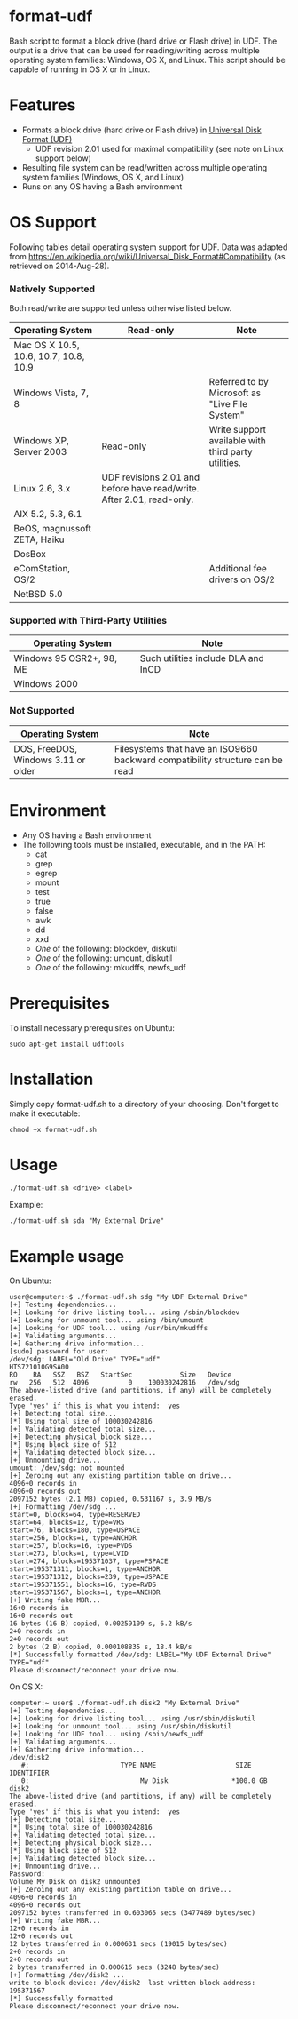 format-udf
==========

Bash script to format a block drive (hard drive or Flash drive) in UDF.  The output is a drive that can be used for reading/writing across multiple operating system families:  Windows, OS X, and Linux.  This script should be capable of running in OS X or in Linux.


# Features
* Formats a block drive (hard drive or Flash drive) in <a href="https://en.wikipedia.org/wiki/Universal_Disk_Format">Universal Disk Format (UDF)</a>
    * UDF revision 2.01 used for maximal compatibility (see note on Linux support below)
* Resulting file system can be read/written across multiple operating system families (Windows, OS X, and Linux)
* Runs on any OS having a Bash environment


# OS Support
Following tables detail operating system support for UDF.  Data was adapted from https://en.wikipedia.org/wiki/Universal_Disk_Format#Compatibility (as retrieved on 2014-Aug-28).


### Natively Supported
Both read/write are supported unless otherwise listed below.

Operating System			|Read-only				|Note
----------------------------------------|---------------------------------------|----------------------------------------
Mac OS X 10.5, 10.6, 10.7, 10.8, 10.9	|					|
Windows Vista, 7, 8			|					|Referred to by Microsoft as "Live File System"
Windows XP, Server 2003			|Read-only				|Write support available with third party utilities.
Linux 2.6, 3.x				|UDF revisions 2.01 and before have read/write.  After 2.01, read-only.	| 
AIX 5.2, 5.3, 6.1			|					|
BeOS, magnussoft ZETA, Haiku		|					|
DosBox					|					|
eComStation, OS/2			|					|Additional fee drivers on OS/2
NetBSD 5.0				|					|


### Supported with Third-Party Utilities
Operating System			|Note
----------------------------------------|-----------------------------------
Windows 95 OSR2+, 98, ME		|Such utilities include DLA and InCD
Windows 2000				|


### Not Supported
Operating System			|Note
----------------------------------------|-------------------------------------------------
DOS, FreeDOS, Windows 3.11 or older	|Filesystems that have an ISO9660 backward compatibility structure can be read


# Environment
* Any OS having a Bash environment
* The following tools must be installed, executable, and in the PATH:
    * cat
    * grep
    * egrep
    * mount
    * test
    * true
    * false
    * awk
    * dd
    * xxd
    * *One* of the following:  blockdev, diskutil
    * *One* of the following:  umount, diskutil
    * *One* of the following:  mkudffs, newfs_udf


# Prerequisites
To install necessary prerequisites on Ubuntu:

    sudo apt-get install udftools


# Installation
Simply copy format-udf.sh to a directory of your choosing.  Don't forget to make it executable:

    chmod +x format-udf.sh


# Usage
```
./format-udf.sh <drive> <label>
```
Example:
```
./format-udf.sh sda "My External Drive"
```


# Example usage
On Ubuntu:
```
user@computer:~$ ./format-udf.sh sdg "My UDF External Drive"
[+] Testing dependencies...
[+] Looking for drive listing tool... using /sbin/blockdev
[+] Looking for unmount tool... using /bin/umount
[+] Looking for UDF tool... using /usr/bin/mkudffs
[+] Validating arguments...
[+] Gathering drive information...
[sudo] password for user: 
/dev/sdg: LABEL="Old Drive" TYPE="udf" 
HTS721010G9SA00 
RO    RA   SSZ   BSZ   StartSec            Size   Device
rw   256   512  4096          0    100030242816   /dev/sdg
The above-listed drive (and partitions, if any) will be completely erased.
Type 'yes' if this is what you intend:  yes
[+] Detecting total size...
[*] Using total size of 100030242816
[+] Validating detected total size...
[+] Detecting physical block size...
[*] Using block size of 512
[+] Validating detected block size...
[+] Unmounting drive...
umount: /dev/sdg: not mounted
[+] Zeroing out any existing partition table on drive...
4096+0 records in
4096+0 records out
2097152 bytes (2.1 MB) copied, 0.531167 s, 3.9 MB/s
[+] Formatting /dev/sdg ...
start=0, blocks=64, type=RESERVED 
start=64, blocks=12, type=VRS 
start=76, blocks=180, type=USPACE 
start=256, blocks=1, type=ANCHOR 
start=257, blocks=16, type=PVDS 
start=273, blocks=1, type=LVID 
start=274, blocks=195371037, type=PSPACE 
start=195371311, blocks=1, type=ANCHOR 
start=195371312, blocks=239, type=USPACE 
start=195371551, blocks=16, type=RVDS 
start=195371567, blocks=1, type=ANCHOR 
[+] Writing fake MBR...
16+0 records in
16+0 records out
16 bytes (16 B) copied, 0.00259109 s, 6.2 kB/s
2+0 records in
2+0 records out
2 bytes (2 B) copied, 0.000108835 s, 18.4 kB/s
[*] Successfully formatted /dev/sdg: LABEL="My UDF External Drive" TYPE="udf" 
Please disconnect/reconnect your drive now.
```

On OS X:
```
computer:~ user$ ./format-udf.sh disk2 "My External Drive"
[+] Testing dependencies...
[+] Looking for drive listing tool... using /usr/sbin/diskutil
[+] Looking for unmount tool... using /usr/sbin/diskutil
[+] Looking for UDF tool... using /sbin/newfs_udf
[+] Validating arguments...
[+] Gathering drive information...
/dev/disk2
   #:                       TYPE NAME                    SIZE       IDENTIFIER
   0:                            My Disk                *100.0 GB   disk2
The above-listed drive (and partitions, if any) will be completely erased.
Type 'yes' if this is what you intend:  yes
[+] Detecting total size...
[*] Using total size of 100030242816
[+] Validating detected total size...
[+] Detecting physical block size...
[*] Using block size of 512
[+] Validating detected block size...
[+] Unmounting drive...
Password:
Volume My Disk on disk2 unmounted
[+] Zeroing out any existing partition table on drive...
4096+0 records in
4096+0 records out
2097152 bytes transferred in 0.603065 secs (3477489 bytes/sec)
[+] Writing fake MBR...
12+0 records in
12+0 records out
12 bytes transferred in 0.000631 secs (19015 bytes/sec)
2+0 records in
2+0 records out
2 bytes transferred in 0.000616 secs (3248 bytes/sec)
[+] Formatting /dev/disk2 ...
write to block device: /dev/disk2  last written block address: 195371567
[*] Successfully formatted
Please disconnect/reconnect your drive now.
```
